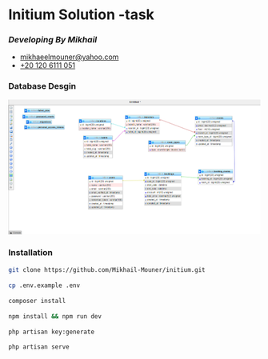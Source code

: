 #  Initium Solution -task

### _Developing By Mikhail_

- [mikhaeelmouner@yahoo.com](mailto:mikhaeelmouner@yahoo.com)
- [+20 120 6111 051](tel:+201206111051)

### Database Desgin
![Database Desgin](https://github.com/Mikhail-Mouner/initium/blob/master/Database.PNG?raw=true)


### Installation

```sh
git clone https://github.com/Mikhail-Mouner/initium.git
```

```sh
cp .env.example .env
```

```sh
composer install
```

```sh
npm install && npm run dev
```

```sh
php artisan key:generate
```

```sh
php artisan serve
```

